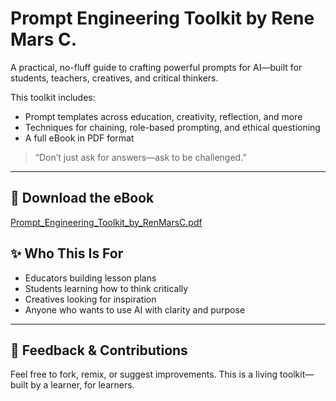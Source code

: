 # Prompt Engineering Toolkit by Rene Mars C.

A practical, no-fluff guide to crafting powerful prompts for AI—built for students, teachers, creatives, and critical thinkers.

This toolkit includes:
- Prompt templates across education, creativity, reflection, and more
- Techniques for chaining, role-based prompting, and ethical questioning
- A full eBook in PDF format

> “Don’t just ask for answers—ask to be challenged.”

---

## 📘 Download the eBook
[Prompt_Engineering_Toolkit_by_RenMarsC.pdf](./Prompt_Engineering_Toolkit_by_RenMarsC.pdf)

## ✨ Who This Is For
- Educators building lesson plans
- Students learning how to think critically
- Creatives looking for inspiration
- Anyone who wants to use AI with clarity and purpose

---

## 💬 Feedback & Contributions
Feel free to fork, remix, or suggest improvements. This is a living toolkit—built by a learner, for learners.
